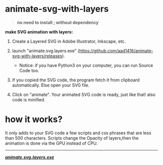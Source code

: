 <meta name='keywords' content='svg, SVG, animation, animated, svg layers, layer, animation inkscape, svg animation, animated svg, animation Illustrator, animated layers, animation layer'>

# animate-svg-with-layers
> **no need to install ; without dependency**

**make SVG animation with layers:**

1. Create a Layered SVG in Adobe Illustrator, Inkscape, etc.

2. launch "animate.svg.layers.exe" (https://github.com/aad1416/animate-svg-with-layers/releases). 
      * Notice: if you have Python3 on your computer, you can run Source Code too.

3. If you copied the SVG code, the program fetch it from clipboard automatically. Else open your SVG file.

4. Click on "animate". Your animated SVG code is ready, just like that! also code is minified.

# how it works?

It only adds to your SVG code a few scripts and css phrases that are less than 500 characters.
Scripts change the Opacity of layers,then the animation is done via the GPU instead of CPU.

---
[***animate.svg.layers.exe***](https://github.com/aad1416/animate-svg-with-layers/releases)
